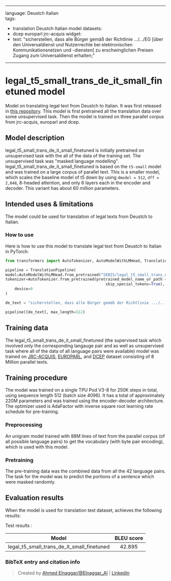 
---
language: Deustch Italian  
tags:
- translation Deustch Italian  model
datasets:
- dcep europarl jrc-acquis
widget:
- text: "sicherstellen, dass alle Bürger gemäß der Richtlinie .../.../EG [über den Universaldienst und Nutzerrechte bei elektronischen Kommunikationsnetzen und -diensten[ zu erschwinglichen Preisen Zugang zum Universaldienst erhalten;"

---

# legal_t5_small_trans_de_it_small_finetuned model

Model on translating legal text from Deustch to Italian. It was first released in
[this repository](https://github.com/agemagician/LegalTrans). This model is first pretrained all the translation data over some unsupervised task. Then the model is trained on three parallel corpus from jrc-acquis, europarl and dcep.


## Model description

legal_t5_small_trans_de_it_small_finetuned is initially pretrained on unsupervised task with the all of the data of the training set. The unsupervised task was "masked language modelling". legal_t5_small_trans_de_it_small_finetuned is based on the `t5-small` model and was trained on a large corpus of parallel text. This is a smaller model, which scales the baseline model of t5 down by using `dmodel = 512`, `dff = 2,048`, 8-headed attention, and only 6 layers each in the encoder and decoder. This variant has about 60 million parameters.

## Intended uses & limitations

The model could be used for translation of legal texts from Deustch to Italian.

### How to use

Here is how to use this model to translate legal text from Deustch to Italian in PyTorch:

```python
from transformers import AutoTokenizer, AutoModelWithLMHead, TranslationPipeline

pipeline = TranslationPipeline(
model=AutoModelWithLMHead.from_pretrained("SEBIS/legal_t5_small_trans_de_it_small_finetuned"),
tokenizer=AutoTokenizer.from_pretrained(pretrained_model_name_or_path = "SEBIS/legal_t5_small_trans_de_it", do_lower_case=False, 
                                            skip_special_tokens=True),
    device=0
)

de_text = "sicherstellen, dass alle Bürger gemäß der Richtlinie .../.../EG [über den Universaldienst und Nutzerrechte bei elektronischen Kommunikationsnetzen und -diensten[ zu erschwinglichen Preisen Zugang zum Universaldienst erhalten;"

pipeline([de_text], max_length=512)
```

## Training data

The legal_t5_small_trans_de_it_small_finetuned (the supervised task which involved only the corresponding langauge pair and as well as unsupervised task where all of the data of all language pairs were available) model was trained on [JRC-ACQUIS](https://wt-public.emm4u.eu/Acquis/index_2.2.html), [EUROPARL](https://www.statmt.org/europarl/), and [DCEP](https://ec.europa.eu/jrc/en/language-technologies/dcep) dataset consisting of 8 Million parallel texts.

## Training procedure

The model was trained on a single TPU Pod V3-8 for 250K steps in total, using sequence length 512 (batch size 4096). It has a total of approximately 220M parameters and was trained using the encoder-decoder architecture. The optimizer used is AdaFactor with inverse square root learning rate schedule for pre-training.

### Preprocessing

An unigram model trained with 88M lines of text from the parallel corpus (of all possible language pairs) to get the vocabulary (with byte pair encoding), which is used with this model.

### Pretraining

The pre-training data was the combined data from all the 42 language pairs. The task for the model was to predict the portions of a sentence which were masked randomly.


## Evaluation results

When the model is used for translation test dataset, achieves the following results:

Test results :

| Model | BLEU score |
|:-----:|:-----:|
|   legal_t5_small_trans_de_it_small_finetuned | 42.895|


### BibTeX entry and citation info

> Created by [Ahmed Elnaggar/@Elnaggar_AI](https://twitter.com/Elnaggar_AI) | [LinkedIn](https://www.linkedin.com/in/prof-ahmed-elnaggar/)
